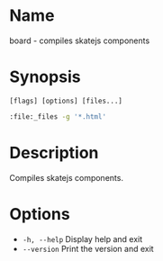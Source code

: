 # Name

board - compiles skatejs components

# Synopsis

```
[flags] [options] [files...]
```

```zsh
:file:_files -g '*.html'
```

# Description

Compiles skatejs components.

# Options

+ `-h, --help` Display help and exit
+ `--version` Print the version and exit
